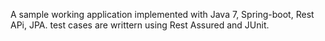 A sample working application implemented with Java 7, Spring-boot, Rest APi, JPA. test cases are writtern using Rest Assured and JUnit.
